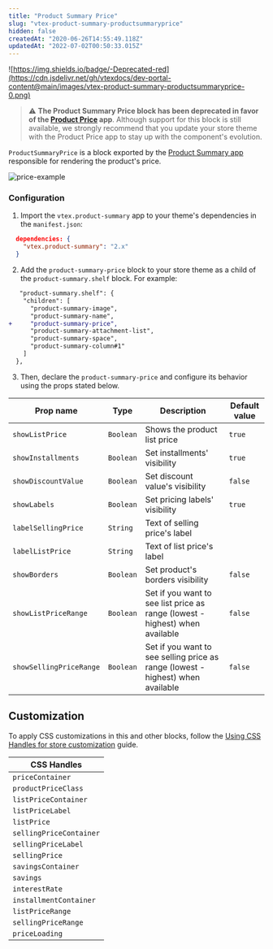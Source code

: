 ```yaml
---
title: "Product Summary Price"
slug: "vtex-product-summary-productsummaryprice"
hidden: false
createdAt: "2020-06-26T14:55:49.118Z"
updatedAt: "2022-07-02T00:50:33.015Z"
---
```

![https://img.shields.io/badge/-Deprecated-red](https://cdn.jsdelivr.net/gh/vtexdocs/dev-portal-content@main/images/vtex-product-summary-productsummaryprice-0.png)

>⚠️ **The Product Summary Price block has been deprecated in favor of the [Product Price](https://developers.vtex.com/vtex-developer-docs/docs/vtex-product-price) app**. Although support for this block is still available, we strongly recommend that you update your store theme with the Product Price app to stay up with the component's evolution.

`ProductSummaryPrice` is a block exported by the [Product Summary app](https://developers.vtex.com/vtex-developer-docs/docs/vtex-product-summary) responsible for rendering the product's price.

![price-example](https://cdn.jsdelivr.net/gh/vtexdocs/dev-portal-content@main/images/vtex-product-summary-productsummaryprice-1.png)

### Configuration

1. Import the `vtex.product-summary` app to your theme's dependencies in the `manifest.json`:

```json
  dependencies: {
    "vtex.product-summary": "2.x"
  }
```

2. Add the `product-summary-price` block to your store theme as a child of the `product-summary.shelf` block. For example:

```diff
   "product-summary.shelf": {
    "children": [
      "product-summary-image",
      "product-summary-name",
+     "product-summary-price",
      "product-summary-attachment-list",
      "product-summary-space",
      "product-summary-column#1"
    ]
  },
```
3. Then, declare the `product-summary-price` and configure its behavior using the props stated below.

| Prop name           | Type      | Description                      | Default value |
| ------------------- | --------- | -------------------------------- | ------------- |
| `showListPrice`     | `Boolean` | Shows the product list price     | `true`        |
| `showInstallments`  | `Boolean` | Set installments' visibility     | `true`        |
| `showDiscountValue`  | `Boolean` | Set discount value's visibility     | `false`        |
| `showLabels`        | `Boolean` | Set pricing labels' visibility   | `true`        |
| `labelSellingPrice` | `String`  | Text of selling price's label    |               |
| `labelListPrice`    | `String`  | Text of list price's label       |               |   
| `showBorders`       | `Boolean` | Set product's borders visibility | `false`       |
| `showListPriceRange`       | `Boolean` | Set if you want to see list price as range (lowest - highest) when available | `false`       |
| `showSellingPriceRange`       | `Boolean` | Set if you want to see selling price as range (lowest - highest) when available | `false`       |

## Customization

To apply CSS customizations in this and other blocks, follow the [Using CSS Handles for store customization](https://developers.vtex.com/vtex-developer-docs/docs/vtex-io-documentation-using-css-handles-for-store-customization) guide.

| CSS Handles           |
| ------------------- |
| `priceContainer` |
| `productPriceClass` |
| `listPriceContainer` |
| `listPriceLabel` |
| `listPrice` |
| `sellingPriceContainer` |
| `sellingPriceLabel` |
| `sellingPrice` |
| `savingsContainer` |
| `savings` |
| `interestRate` |
| `installmentContainer` |
| `listPriceRange` |
| `sellingPriceRange` |
| `priceLoading` |